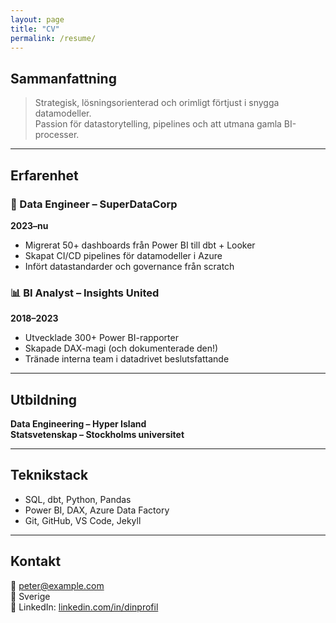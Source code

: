 ```yaml
---
layout: page
title: "CV"
permalink: /resume/
---
```


## Sammanfattning

> Strategisk, lösningsorienterad och orimligt förtjust i snygga datamodeller.  
> Passion för datastorytelling, pipelines och att utmana gamla BI-processer.

---

## Erfarenhet

### 🚀 Data Engineer – SuperDataCorp  
**2023–nu**

- Migrerat 50+ dashboards från Power BI till dbt + Looker
- Skapat CI/CD pipelines för datamodeller i Azure
- Infört datastandarder och governance från scratch

### 📊 BI Analyst – Insights United  
**2018–2023**

- Utvecklade 300+ Power BI-rapporter
- Skapade DAX-magi (och dokumenterade den!)
- Tränade interna team i datadrivet beslutsfattande

---

## Utbildning

**Data Engineering – Hyper Island**  
**Statsvetenskap – Stockholms universitet**

---

## Teknikstack

- SQL, dbt, Python, Pandas
- Power BI, DAX, Azure Data Factory
- Git, GitHub, VS Code, Jekyll

---

## Kontakt

📧 peter@example.com  
📍 Sverige  
📎 LinkedIn: [linkedin.com/in/dinprofil](#)
